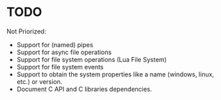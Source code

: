 TODO
====

Not Priorized:
- Support for (named) pipes
- Support for async file operations
- Support for file system operations (Lua File System)
- Support for file system events
- Support to obtain the system properties like a name (windows, linux, etc.) or version.
- Document C API and C libraries dependencies.
